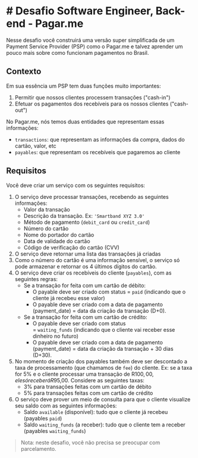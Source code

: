 # # Desafio Software Engineer, Back-end - Pagar.me

Nesse desafio você construirá uma versão super simplificada de um Payment Service Provider (PSP) como o Pagar.me e talvez aprender um pouco mais sobre como funcionam pagamentos no Brasil.

## Contexto

Em sua essência um PSP tem duas funções muito importantes:

1. Permitir que nossos clientes processem transações ("cash-in")
2. Efetuar os pagamentos dos recebíveis para os nossos clientes ("cash-out")

No Pagar.me, nós temos duas entidades que representam essas informações:

- `transactions`: que representam as informações da compra, dados do cartão, valor, etc
- `payables`: que representam os recebíveis que pagaremos ao cliente

## Requisitos

Você deve criar um serviço com os seguintes requisitos:

1. O serviço deve processar transações, recebendo as seguintes informações:
    - Valor da transação
    - Descrição da transação. Ex: `'Smartband XYZ 3.0'`
    - Método de pagamento (`debit_card` ou `credit_card`)
    - Número do cartão
    - Nome do portador do cartão
    - Data de validade do cartão
    - Código de verificação do cartão (CVV)
2. O serviço deve retornar uma lista das transações já criadas
3. Como o número do cartão é uma informação sensível, o serviço só pode armazenar e retornar os 4 últimos dígitos do cartão.
4. O serviço deve criar os recebíveis do cliente (`payables`), com as seguintes regras:
    - Se a transação for feita com um cartão de débito:
        - O payable deve ser criado com status = `paid` (indicando que o cliente já recebeu esse valor)
        - O payable deve ser criado com a data de pagamento (payment_date) = data da criação da transação (D+0).
    - Se a transação for feita com um cartão de crédito:
        - O payable deve ser criado com status = `waiting_funds` (indicando que o cliente vai receber esse dinheiro no futuro)
        - O payable deve ser criado com a data de pagamento (payment_date) = data da criação da transação + 30 dias (D+30).
5. No momento de criação dos payables também deve ser descontado a taxa de processamento (que chamamos de `fee`) do cliente. Ex: se a taxa for 5% e o cliente processar uma transação de R$100,00, ele só receberá R$95,00. Considere as seguintes taxas:
    - 3% para transações feitas com um cartão de débito
    - 5% para transações feitas com um cartão de crédito
6. O serviço deve prover um meio de consulta para que o cliente visualize seu saldo com as seguintes informações:
    - Saldo `available` (disponível): tudo que o cliente já recebeu (payables `paid`)
    - Saldo `waiting_funds` (a receber): tudo que o cliente tem a receber (payables `waiting_funds`)

> Nota: neste desafio, você não precisa se preocupar com parcelamento.

